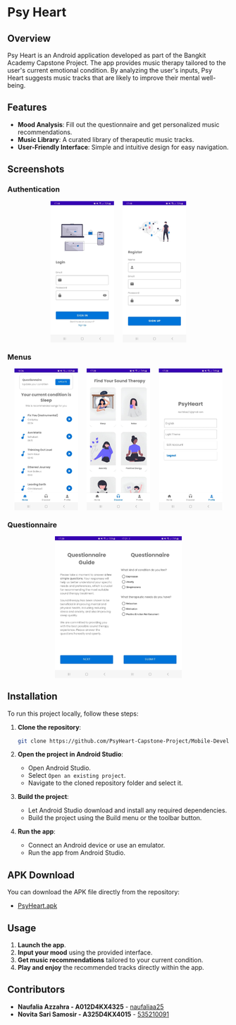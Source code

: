 # Psy Heart

## Overview

Psy Heart is an Android application developed as part of the Bangkit Academy Capstone Project. The app provides music therapy tailored to the user's current emotional condition. By analyzing the user's inputs, Psy Heart suggests music tracks that are likely to improve their mental well-being.

## Features

- **Mood Analysis**: Fill out the questionnaire and get personalized music recommendations.
- **Music Library**: A curated library of therapeutic music tracks.
- **User-Friendly Interface**: Simple and intuitive design for easy navigation.

## Screenshots

### Authentication
<div style="display: flex; justify-content: center;">
    <img src="app/src/main/res/app-screenshot/login.jpg" width="144" style="margin-right: 10px;">
    <img src="app/src/main/res/app-screenshot/signup.jpg" width="144" style="margin-left: 10px;">
</div>

### Menus
<div style="display: flex; justify-content: center;">
    <img src="app/src/main/res/app-screenshot/home.jpg" width="144" style="margin-right: 10px;">
    <img src="app/src/main/res/app-screenshot/discover.jpg" width="144" style="margin-left: 10px; margin-right: 10px;">
    <img src="app/src/main/res/app-screenshot/profile.jpg" width="144" style="margin-left: 10px;">
</div>

### Questionnaire
<div style="display: flex; justify-content: center;">
    <img src="app/src/main/res/app-screenshot/guide.jpg" width="144" style="margin-left: 10px;">
    <img src="app/src/main/res/app-screenshot/questionnaire.jpg" width="144" style="margin-right: 10px;">
</div>

## Installation

To run this project locally, follow these steps:

1. **Clone the repository**:
    ```sh
    git clone https://github.com/PsyHeart-Capstone-Project/Mobile-Development.git
    ```

2. **Open the project in Android Studio**:
   - Open Android Studio.
   - Select `Open an existing project`.
   - Navigate to the cloned repository folder and select it.

3. **Build the project**:
   - Let Android Studio download and install any required dependencies.
   - Build the project using the Build menu or the toolbar button.

4. **Run the app**:
   - Connect an Android device or use an emulator.
   - Run the app from Android Studio.

## APK Download

You can download the APK file directly from the repository:

- [PsyHeart.apk](app/src/main/res/apk/PsyHeart.apk)

## Usage

1. **Launch the app**.
2. **Input your mood** using the provided interface.
3. **Get music recommendations** tailored to your current condition.
4. **Play and enjoy** the recommended tracks directly within the app.

## Contributors

- **Naufalia Azzahra - A012D4KX4325** - [naufaliaa25](https://github.com/naufaliaa25)
- **Novita Sari Samosir - A325D4KX4015** - [535210091](https://github.com/535210091)
